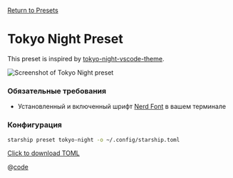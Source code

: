 [Return to Presets](./README.md#pastel-powerline)

# Tokyo Night Preset

This preset is inspired by [tokyo-night-vscode-theme](https://github.com/enkia/tokyo-night-vscode-theme).

![Screenshot of Tokyo Night preset](/presets/img/tokyo-night.png)

### Обязательные требования

- Установленный и включенный шрифт [Nerd Font](https://www.nerdfonts.com/) в вашем терминале

### Конфигурация

```sh
starship preset tokyo-night -o ~/.config/starship.toml
```

[Click to download TOML](/presets/toml/tokyo-night.toml)

@[code](../../.vuepress/public/presets/toml/tokyo-night.toml)

